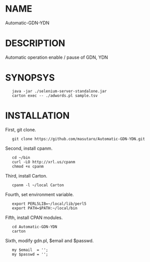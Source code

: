 # NAME

Automatic-GDN-YDN

# DESCRIPTION

Automatic operation enable / pause of GDN, YDN

# SYNOPSYS

       java -jar ./selenium-server-standalone.jar
       carton exec -- ./adwords.pl sample.tsv

# INSTALLATION

First, git clone.

       git clone https://github.com/masutaro/Automatic-GDN-YDN.git

Second, install cpanm.

       cd ~/bin
       curl -LO http://xrl.us/cpanm
       chmod +x cpanm   

Third, install Carton.

       cpanm -l ~/local Carton

Fourth, set environment variable.

       export PERL5LIB=~/local/lib/perl5
       export PATH=$PATH:~/local/bin

Fifth, install CPAN modules.

       cd Automatic-GDN-YDN
       carton

Sixth, modify gdn.pl, $email and $passwd.

       my $email  = '';
       my $passwd = '';